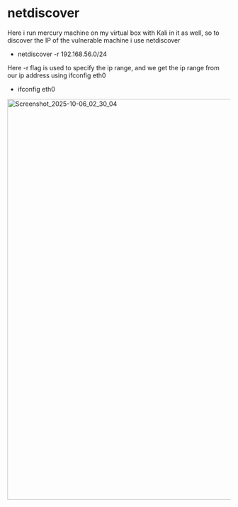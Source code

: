 # netdiscover
Here i run mercury machine on my virtual box with Kali in it as well, so to discover the IP of the vulnerable machine i use netdiscover
- netdiscover -r 192.168.56.0/24

Here -r flag is used to specify the ip range, and we get the ip range from our ip address using ifconfig eth0
- ifconfig eth0

<img width="1920" height="903" alt="Screenshot_2025-10-06_02_30_04" src="https://github.com/user-attachments/assets/d48fb516-9de4-42d8-a2a8-0d3e77ceb23a" />

